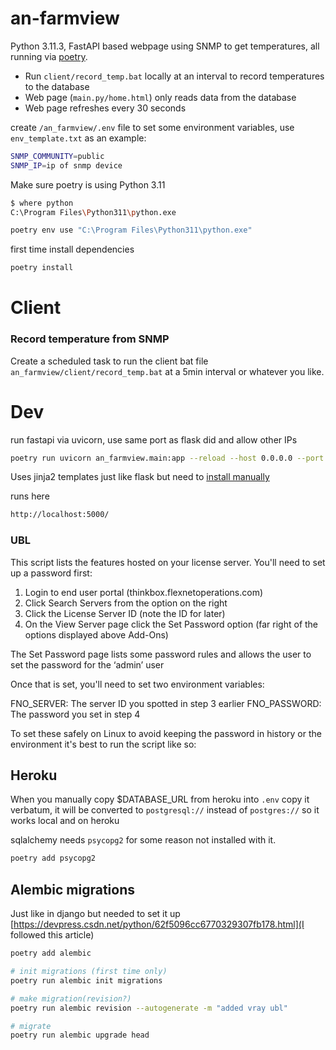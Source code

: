 # an-farmview

Python 3.11.3, FastAPI based webpage using SNMP to get temperatures, all running via [poetry](https://python-poetry.org/).
  - Run `client/record_temp.bat` locally at an interval to record temperatures to the database
  - Web page (`main.py/home.html`) only reads data from the database
  - Web page refreshes every 30 seconds


create `/an_farmview/.env` file to set some environment variables, use `env_template.txt` as an example:
```bash
SNMP_COMMUNITY=public
SNMP_IP=ip of snmp device
```

Make sure poetry is using Python 3.11

```bash
$ where python
C:\Program Files\Python311\python.exe
```

```bash
poetry env use "C:\Program Files\Python311\python.exe"
```

first time install dependencies
```bash
poetry install
```

# Client
### Record temperature from SNMP
Create a scheduled task to run the client bat file `an_farmview/client/record_temp.bat` at a 5min interval or whatever you like.

# Dev

run fastapi via uvicorn, use same port as flask did and allow other IPs
```bash
poetry run uvicorn an_farmview.main:app --reload --host 0.0.0.0 --port 5000
```
Uses jinja2 templates just like flask but need to [install manually](https://fastapi.tiangolo.com/advanced/templates/) 

runs here
```bash
http://localhost:5000/
```

### UBL
This script lists the features hosted on your license server. You'll need to set up a password first:
 
1. Login to end user portal (thinkbox.flexnetoperations.com)
2. Click Search Servers from the option on the right
3. Click the License Server ID (note the ID for later)
4. On the View Server page click the Set Password option (far right of the options displayed above Add-Ons)

The Set Password page lists some password rules and allows the user to set the password for the ‘admin’ user
 
Once that is set, you'll need to set two environment variables:

FNO_SERVER: The server ID you spotted in step 3 earlier
FNO_PASSWORD: The password you set in step 4

To set these safely on Linux to avoid keeping the password in history
or the environment it's best to run the script like so:

## Heroku
When you manually copy $DATABASE_URL from heroku into `.env` copy it verbatum, it will be converted to `postgresql://` instead of `postgres://` so it works local and on heroku

sqlalchemy needs `psycopg2` for some reason not installed with it.
```bash
poetry add psycopg2
```

## Alembic migrations
Just like in django but needed to set it up [https://devpress.csdn.net/python/62f5096cc6770329307fb178.html](I followed this article)

```bash
poetry add alembic

# init migrations (first time only)
poetry run alembic init migrations

# make migration(revision?)
poetry run alembic revision --autogenerate -m "added vray ubl"

# migrate
poetry run alembic upgrade head
```